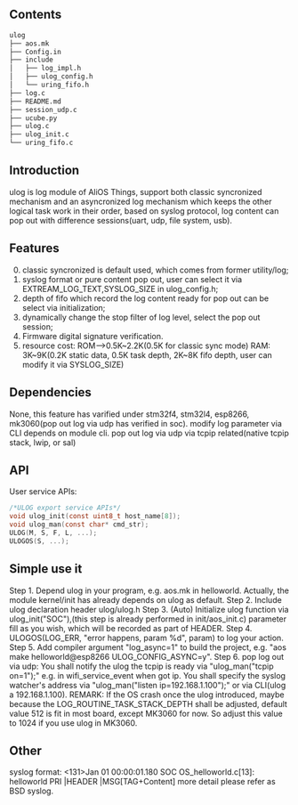 ## Contents

```sh
ulog
├── aos.mk
├── Config.in
├── include
│   ├── log_impl.h
│   ├── ulog_config.h
│   └── uring_fifo.h
├── log.c
├── README.md
├── session_udp.c
├── ucube.py
├── ulog.c
├── ulog_init.c
└── uring_fifo.c
```

## Introduction

ulog is log module of AliOS Things, support both classic syncronized mechanism and an asyncronized log mechanism which keeps the other logical task work in their order, based on syslog protocol, log content can pop out with difference sessions(uart, udp, file system, usb).

## Features

0. classic syncronized is default used, which comes from former utility/log;
1. syslog format or pure content pop out, user can select it via EXTREAM_LOG_TEXT,SYSLOG_SIZE in ulog_config.h;
2. depth of fifo which record the log content ready for pop out can be select via initialization;
3. dynamically change the stop filter of log level, select the pop out session;
4. Firmware digital signature verification.
5. resource cost: ROM-->0.5K~2.2K(0.5K for classic sync mode) RAM: 3K~9K(0.2K static data, 0.5K task depth, 2K~8K fifo depth, user can modify it via SYSLOG_SIZE)

## Dependencies

None, this feature has varified under stm32f4, stm32l4, esp8266, mk3060(pop out log via udp has verified in soc).
modify log parameter via CLI depends on module cli.
pop out log via udp via tcpip related(native tcpip stack, lwip, or sal)

## API

User service APIs:

```c
/*ULOG export service APIs*/
void ulog_init(const uint8_t host_name[8]);
void ulog_man(const char* cmd_str);
ULOG(M, S, F, L, ...);
ULOGOS(S, ...);
```

## Simple use it
Step 1. Depend ulog in your program, e.g. aos.mk in helloworld. Actually, the module kernel/init has already depends on ulog as default.
Step 2. Include ulog declaration header ulog/ulog.h
Step 3. (Auto) Initialize ulog function via ulog_init("SOC"),(this step is already performed in init/aos_init.c) parameter fill as you wish, which will be recorded as part of HEADER.
Step 4. ULOGOS(LOG_ERR, "error happens, param %d", param) to log your action.
Step 5. Add compiler argument "log_async=1" to build the project, e.g. "aos make helloworld@esp8266 ULOG_CONFIG_ASYNC=y".
Step 6. pop log out via udp: You shall notify the ulog the tcpip is ready via "ulog_man("tcpip on=1");" e.g. in wifi_service_event when got ip. You shall specify the syslog watcher's address via "ulog_man("listen ip=192.168.1.100");" or via CLI(ulog a 192.168.1.100).
REMARK: If the OS crash once the ulog introduced, maybe because the LOG_ROUTINE_TASK_STACK_DEPTH shall be adjusted, default value 512 is fit in most board, except MK3060 for now. So adjust this value to 1024 if you use ulog in MK3060.

## Other

syslog format:
<131>Jan 01 00:00:01.180 SOC OS_helloworld.c[13]: helloworld
PRI  |HEADER                 |MSG[TAG+Content]
more detail please refer as BSD syslog.
